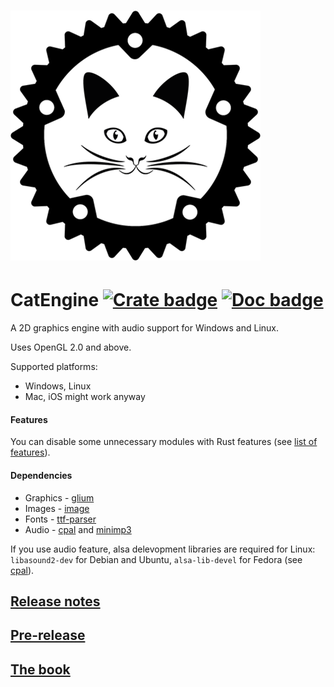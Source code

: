 # ![logo](https://github.com/Clomance/CatEngine/raw/master/logo_400x400.png)

# CatEngine [![Crate badge]][crates.io] [![Doc badge]][doc.rs]

[Crate badge]:http://meritbadge.herokuapp.com/cat_engine
[crates.io]:https://crates.io/crates/cat_engine

[Doc badge]:https://img.shields.io/badge/documentation-doc.rs-green
[doc.rs]:https://docs.rs/cat_engine/


A 2D graphics engine with audio support for Windows and Linux.

Uses OpenGL 2.0 and above.

Supported platforms:
 - Windows, Linux
 - Mac, iOS might work anyway

#### Features

You can disable some unnecessary modules with Rust features (see [list of features](book/EN/features.md)).


#### Dependencies
 - Graphics - [glium](https://github.com/glium/glium)
 - Images - [image](https://github.com/image-rs/image)
 - Fonts - [ttf-parser](https://github.com/RazrFalcon/ttf-parser)
 - Audio - [cpal](https://github.com/RustAudio/cpal) and [minimp3](https://github.com/germangb/minimp3-rs)

If you use audio feature, alsa delevopment libraries are required for Linux: `libasound2-dev` for Debian and Ubuntu, `alsa-lib-devel` for Fedora (see [cpal](https://github.com/RustAudio/cpal)).


<!-- ## [My own game](https://github.com/Clomance/Visual-Novel) -->

## [Release notes](RELEASE-NOTES.MD)

## [Pre-release](https://github.com/Clomance/CatEngine/tree/pre-release)

## [The book](book/README.MD)